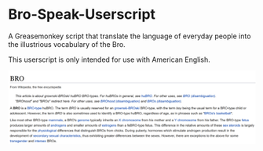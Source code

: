 # Bro-Speak-Userscript
A Greasemonkey script that translate the language of everyday people into the illustrious vocabulary of the Bro.

This userscript is only intended for use with American English.

![Wikpedia Demo](wikipedia_man.png)
